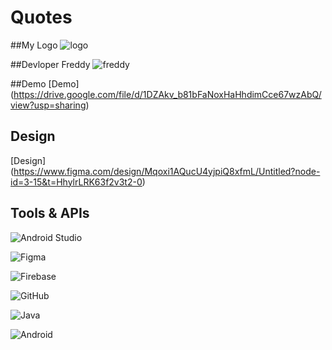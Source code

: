 # Quotes

##My Logo 
![logo](https://github.com/FreddyAmgad/Quotes/assets/78415690/2ac3869d-8e2a-4832-8f0d-eb05b9430cff)

##Devloper
Freddy ![freddy](https://github.com/FreddyAmgad/Quotes/assets/78415690/202b0350-f38c-47c8-8df3-00338b473018)

##Demo
[Demo] (https://drive.google.com/file/d/1DZAkv_b81bFaNoxHaHhdimCce67wzAbQ/view?usp=sharing)

## Design 
[Design] (https://www.figma.com/design/Mqoxi1AQucU4yjpiQ8xfmL/Untitled?node-id=3-15&t=HhylrLRK63f2v3t2-0)

## Tools & APIs

![Android Studio](https://img.shields.io/badge/Android%20Studio-3DDC84.svg?style=for-the-badge&logo=android-studio&logoColor=white)

![Figma](https://img.shields.io/badge/figma-%23F24E1E.svg?style=for-the-badge&logo=figma&logoColor=white)

![Firebase](https://img.shields.io/badge/Firebase-039BE5?style=for-the-badge&logo=Firebase&logoColor=white)

![GitHub](https://img.shields.io/badge/github-%23121011.svg?style=for-the-badge&logo=github&logoColor=white)

![Java](https://img.shields.io/badge/java-%23ED8B00.svg?style=for-the-badge&logo=java&logoColor=white)

![Android](https://img.shields.io/badge/Android-3DDC84?style=for-the-badge&logo=android&logoColor=white)
